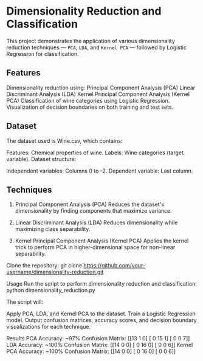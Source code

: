 # Dimensionality Reduction and Classification
This project demonstrates the application of various dimensionality reduction techniques — `PCA`, `LDA`, and `Kernel PCA` — followed by Logistic Regression for classification.

## Features
Dimensionality reduction using:
Principal Component Analysis (PCA)
Linear Discriminant Analysis (LDA)
Kernel Principal Component Analysis (Kernel PCA)
Classification of wine categories using Logistic Regression.
Visualization of decision boundaries on both training and test sets.

## Dataset
The dataset used is Wine.csv, which contains:

Features: Chemical properties of wine.
Labels: Wine categories (target variable).
Dataset structure:

Independent variables: Columns 0 to -2.
Dependent variable: Last column.

## Techniques
1. Principal Component Analysis (PCA)
Reduces the dataset's dimensionality by finding components that maximize variance.

2. Linear Discriminant Analysis (LDA)
Reduces dimensionality while maximizing class separability.

3. Kernel Principal Component Analysis (Kernel PCA)
Applies the kernel trick to perform PCA in higher-dimensional space for non-linear separability.

Clone the repository:
git clone https://github.com/your-username/dimensionality-reduction.git

Usage
Run the script to perform dimensionality reduction and classification:
python dimensionality_reduction.py

The script will:

Apply PCA, LDA, and Kernel PCA to the dataset.
Train a Logistic Regression model.
Output confusion matrices, accuracy scores, and decision boundary visualizations for each technique.

Results
PCA
Accuracy: ~97%
Confusion Matrix:
[[13  1  0]
 [ 0 15  1]
 [ 0  0  7]]
LDA
Accuracy: ~100%
Confusion Matrix:
[[14  0  0]
 [ 0 16  0]
 [ 0  0  6]]
Kernel PCA
Accuracy: ~100%
Confusion Matrix:
[[14  0  0]
 [ 0 16  0]
 [ 0  0  6]]
